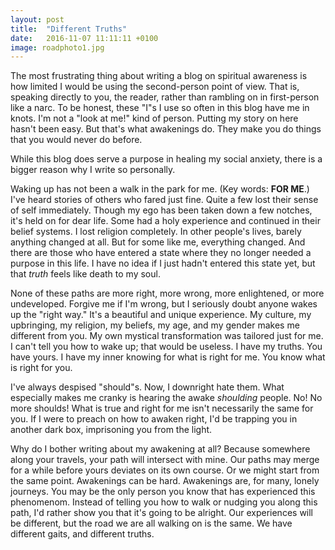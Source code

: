 ```yaml
---
layout: post
title:  "Different Truths"
date:   2016-11-07 11:11:11 +0100
image: roadphoto1.jpg
---
```


The most frustrating thing about writing a blog on spiritual awareness is how limited I would be using the second-person point of view. That is, speaking directly to you, the reader, rather than rambling on in first-person like a narc. To be honest, these "I"s I use so often in this blog have me in knots. I'm not a "look at me!" kind of person. Putting my story on here hasn't been easy. But that's what awakenings do. They make you do things that you would never do before.

While this blog does serve a purpose in healing my social anxiety, there is a bigger reason why I write so personally.

Waking up has not been a walk in the park for me. (Key words: **FOR ME**.) I've heard stories of others who fared just fine. Quite a few lost their sense of self immediately. Though my ego has been taken down a few notches, it's held on for dear life. Some had a holy experience and continued in their belief systems. I lost religion completely. In other people's lives, barely anything changed at all. But for some like me, everything changed. And there are those who have entered a state where they no longer needed a purpose in this life. I have no idea if I just hadn't entered this state yet, but that *truth* feels like death to my soul.

None of these paths are more right, more wrong, more enlightened, or more undeveloped. Forgive me if I'm wrong, but I seriously doubt anyone wakes up the "right way." It's a beautiful and unique experience. My culture, my upbringing, my religion, my beliefs, my age, and my gender makes me different from you. My own mystical transformation was tailored just for me. I can't tell you how to wake up; that would be useless. I have my truths. You have yours. I have my inner knowing for what is right for me. You know what is right for you.

I've always despised "should"s. Now, I downright hate them. What especially makes me cranky is hearing the awake *shoulding* people. No! No more shoulds! What is true and right for me isn't necessarily the same for you. If I were to preach on how to awaken right, I'd be trapping you in another dark box, imprisoning you from the light.

Why do I bother writing about my awakening at all? Because somewhere along your travels, your path will intersect with mine. Our paths may merge for a while before yours deviates on its own course. Or we might start from the same point. Awakenings can be hard. Awakenings are, for many, lonely journeys. You may be the only person you know that has experienced this phenomenom. Instead of telling you how to walk or nudging you along this path, I'd rather show you that it's going to be alright. Our experiences will be different, but the road we are all walking on is the same. We have different gaits, and different truths.
